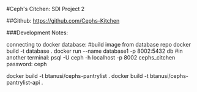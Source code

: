 #Ceph's Citchen: SDI Project 2

##Github:
https://github.com/Cephs-Kitchen

###Development Notes:

connecting to docker database:
#build image from database repo
docker build -t database .
docker run --name database1 -p 8002:5432 db
#in another terminal:
psql -U ceph -h localhost -p 8002 cephs_citchen
password: ceph

docker build -t btanusi/cephs-pantrylist .
docker build -t btanusi/cephs-pantrylist-api .

